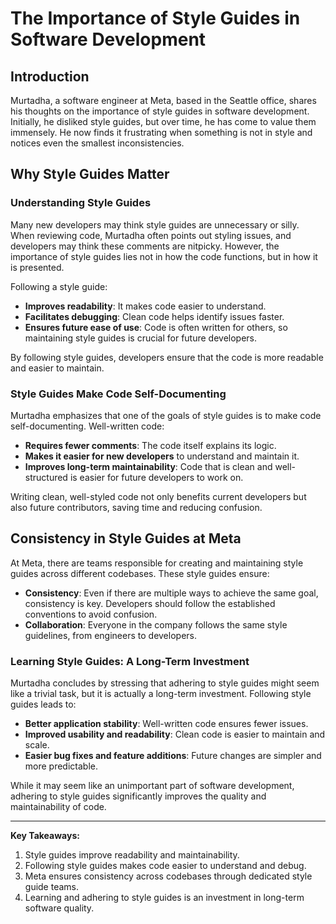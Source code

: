 # The Importance of Style Guides in Software Development

## Introduction
Murtadha, a software engineer at Meta, based in the Seattle office, shares his thoughts on the importance of style guides in software development. Initially, he disliked style guides, but over time, he has come to value them immensely. He now finds it frustrating when something is not in style and notices even the smallest inconsistencies.

## Why Style Guides Matter

### Understanding Style Guides
Many new developers may think style guides are unnecessary or silly. When reviewing code, Murtadha often points out styling issues, and developers may think these comments are nitpicky. However, the importance of style guides lies not in how the code functions, but in how it is presented.

Following a style guide:
- **Improves readability**: It makes code easier to understand.
- **Facilitates debugging**: Clean code helps identify issues faster.
- **Ensures future ease of use**: Code is often written for others, so maintaining style guides is crucial for future developers.

By following style guides, developers ensure that the code is more readable and easier to maintain.

### Style Guides Make Code Self-Documenting
Murtadha emphasizes that one of the goals of style guides is to make code self-documenting. Well-written code:
- **Requires fewer comments**: The code itself explains its logic.
- **Makes it easier for new developers** to understand and maintain it.
- **Improves long-term maintainability**: Code that is clean and well-structured is easier for future developers to work on.

Writing clean, well-styled code not only benefits current developers but also future contributors, saving time and reducing confusion.

## Consistency in Style Guides at Meta
At Meta, there are teams responsible for creating and maintaining style guides across different codebases. These style guides ensure:
- **Consistency**: Even if there are multiple ways to achieve the same goal, consistency is key. Developers should follow the established conventions to avoid confusion.
- **Collaboration**: Everyone in the company follows the same style guidelines, from engineers to developers.

### Learning Style Guides: A Long-Term Investment
Murtadha concludes by stressing that adhering to style guides might seem like a trivial task, but it is actually a long-term investment. Following style guides leads to:
- **Better application stability**: Well-written code ensures fewer issues.
- **Improved usability and readability**: Clean code is easier to maintain and scale.
- **Easier bug fixes and feature additions**: Future changes are simpler and more predictable.

While it may seem like an unimportant part of software development, adhering to style guides significantly improves the quality and maintainability of code.

---

**Key Takeaways:**
1. Style guides improve readability and maintainability.
2. Following style guides makes code easier to understand and debug.
3. Meta ensures consistency across codebases through dedicated style guide teams.
4. Learning and adhering to style guides is an investment in long-term software quality.
